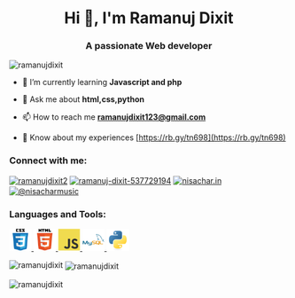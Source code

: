 <h1 align="center">Hi 👋, I'm Ramanuj Dixit</h1>
<h3 align="center">A passionate Web developer</h3>

<p align="left"> <img src="https://komarev.com/ghpvc/?username=ramanujdixit&label=Profile%20views&color=0e75b6&style=flat" alt="ramanujdixit" /> </p>

- 🌱 I’m currently learning **Javascript and php**

- 💬 Ask me about **html,css,python**

- 📫 How to reach me **ramanujdixit123@gmail.com**

- 📄 Know about my experiences [https://rb.gy/tn698](https://rb.gy/tn698)

<h3 align="left">Connect with me:</h3>
<p align="left">
<a href="https://twitter.com/ramanujdixit2" target="blank"><img align="center" src="https://raw.githubusercontent.com/rahuldkjain/github-profile-readme-generator/master/src/images/icons/Social/twitter.svg" alt="ramanujdixit2" height="30" width="40" /></a>
<a href="https://linkedin.com/in/ramanuj-dixit-537729194" target="blank"><img align="center" src="https://raw.githubusercontent.com/rahuldkjain/github-profile-readme-generator/master/src/images/icons/Social/linked-in-alt.svg" alt="ramanuj-dixit-537729194" height="30" width="40" /></a>
<a href="https://instagram.com/nisachar.in" target="blank"><img align="center" src="https://raw.githubusercontent.com/rahuldkjain/github-profile-readme-generator/master/src/images/icons/Social/instagram.svg" alt="nisachar.in" height="30" width="40" /></a>
<a href="https://www.youtube.com/c/@nisacharmusic" target="blank"><img align="center" src="https://raw.githubusercontent.com/rahuldkjain/github-profile-readme-generator/master/src/images/icons/Social/youtube.svg" alt="@nisacharmusic" height="30" width="40" /></a>
</p>

<h3 align="left">Languages and Tools:</h3>
<p align="left"> <a href="https://www.w3schools.com/css/" target="_blank" rel="noreferrer"> <img src="https://raw.githubusercontent.com/devicons/devicon/master/icons/css3/css3-original-wordmark.svg" alt="css3" width="40" height="40"/> </a> <a href="https://www.w3.org/html/" target="_blank" rel="noreferrer"> <img src="https://raw.githubusercontent.com/devicons/devicon/master/icons/html5/html5-original-wordmark.svg" alt="html5" width="40" height="40"/> </a> <a href="https://developer.mozilla.org/en-US/docs/Web/JavaScript" target="_blank" rel="noreferrer"> <img src="https://raw.githubusercontent.com/devicons/devicon/master/icons/javascript/javascript-original.svg" alt="javascript" width="40" height="40"/> </a> <a href="https://www.mysql.com/" target="_blank" rel="noreferrer"> <img src="https://raw.githubusercontent.com/devicons/devicon/master/icons/mysql/mysql-original-wordmark.svg" alt="mysql" width="40" height="40"/> </a> <a href="https://www.python.org" target="_blank" rel="noreferrer"> <img src="https://raw.githubusercontent.com/devicons/devicon/master/icons/python/python-original.svg" alt="python" width="40" height="40"/> </a> </p>

<p><img align="left" src="https://github-readme-stats.vercel.app/api/top-langs?username=ramanujdixit&show_icons=true&locale=en&layout=compact" alt="ramanujdixit" /></p>

<p>&nbsp;<img align="center" src="https://github-readme-stats.vercel.app/api?username=ramanujdixit&show_icons=true&locale=en" alt="ramanujdixit" /></p>

<p><img align="center" src="https://github-readme-streak-stats.herokuapp.com/?user=ramanujdixit&" alt="ramanujdixit" /></p>
